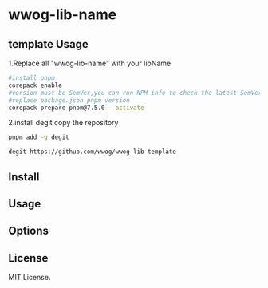 # wwog-lib-name

## template Usage

1.Replace all "wwog-lib-name" with your libName

```bash
#install pnpm
corepack enable
#version must be SemVer,you can run NPM info to check the latest SemVer
#replace package.json pnpm version
corepack prepare pnpm@7.5.0 --activate
```

2.install degit copy the repository

```bash
pnpm add -g degit

degit https://github.com/wwog/wwog-lib-template
```

## Install

## Usage

## Options

## License

MIT License.
